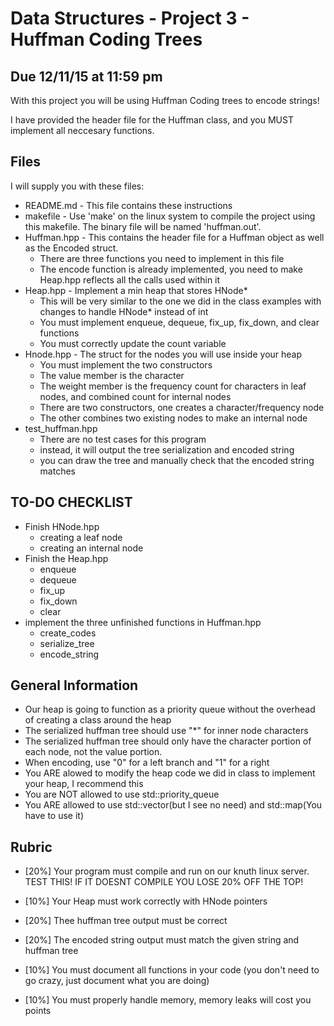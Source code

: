 # Data Structures - Project 3 - Huffman Coding Trees
## Due 12/11/15 at 11:59 pm

With this project you will be using Huffman Coding trees to encode strings!

I have provided the header file for the Huffman class, and you MUST implement all neccesary functions.


## Files

I will supply you with these files:

 * README.md - This file contains these instructions
 * makefile - Use 'make' on the linux system to compile the project using this makefile.  The binary file will be named 'huffman.out'.
 * Huffman.hpp - This contains the header file for a Huffman object as well as the Encoded struct.
   * There are three functions you need to implement in this file
   * The encode function is already implemented, you need to make Heap.hpp reflects all the calls used within it
 * Heap.hpp - Implement a min heap that stores HNode*
   * This will be very similar to the one we did in the class examples with changes to handle HNode* instead of int
   * You must implement enqueue, dequeue, fix_up, fix_down, and clear functions
   * You must correctly update the count variable
 * Hnode.hpp - The struct for the nodes you will use inside your heap
   * You must implement the two constructors
   * The value member is the character
   * The weight member is the frequency count for characters in leaf nodes, and combined count for internal nodes
   * There are two constructors, one creates a character/frequency node
   * The other combines two existing nodes to make an internal node
 * test_huffman.hpp
   * There are no test cases for this program
   * instead, it will output the tree serialization and encoded string
   * you can draw the tree and manually check that the encoded string matches

## TO-DO CHECKLIST

  * Finish HNode.hpp
    * creating a leaf node
    * creating an internal node
  * Finish the Heap.hpp
    * enqueue
    * dequeue
    * fix_up
    * fix_down
    * clear
  * implement the three unfinished functions in Huffman.hpp
    * create_codes
    * serialize_tree
    * encode_string

## General Information

  * Our heap is going to function as a priority queue without the overhead of creating a class around the heap
  * The serialized huffman tree should use "*" for inner node characters
  * The serialized huffman tree should only have the character portion of each node, not the value portion.
  * When encoding, use "0" for a left branch and "1" for a right
  * You ARE alowed to modify the heap code we did in class to implement your heap, I recommend this
  * You are NOT allowed to use std::priority_queue
  * You ARE allowed to use std::vector(but I see no need) and std::map(You have to use it)

## Rubric

 * [20%] Your program must compile and run on our knuth linux server. TEST THIS! IF IT DOESNT COMPILE YOU LOSE 20% OFF THE TOP!

 * [10%] Your Heap must work correctly with HNode pointers

 * [20%] Thee huffman tree output must be correct

 * [20%] The encoded string output must match the given string and huffman tree

 * [10%] You must document all functions in your code (you don't need to go crazy, just document what you are doing)

 * [10%] You must properly handle memory, memory leaks will cost you points
